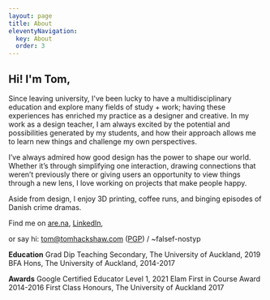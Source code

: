 ```yaml
---
layout: page
title: About
eleventyNavigation:
  key: About
  order: 3
---
```


## Hi! I'm Tom, ##

Since leaving university, I've been lucky to have a multidisciplinary education and explore many fields of study + work; having these experiences has enriched my practice as a designer and creative. In my work as a design teacher, I am always excited by the potential and possibilities generated by my students, and how their approach allows me to learn new things and challenge my own perspectives.

I’ve always admired how good design has the power to shape our world. Whether it’s through simplifying one interaction, drawing connections that weren’t previously there or giving users an opportunity to view things through a new lens, I love working on projects that make people happy. 

Aside from design, I enjoy 3D printing, coffee runs, and binging episodes of Danish crime dramas.

Find me on [are.na](https://are.na/tom-y), [LinkedIn](https://linkedin.com/in/tom-hackshaw), 

or say hi: [tom@tomhackshaw.com](mailto:tom@tomhackshaw.com) ([PGP](/media/pubkey.txt)) / ~falsef-nostyp

**Education**
Grad Dip Teaching Secondary, The University of Auckland, 2019
BFA Hons, The University of Auckland, 2014-2017 

**Awards**
Google Certified Educator Level 1, 2021
Elam First in Course Award 2014-2016
First Class Honours, The University of Auckland 2017


